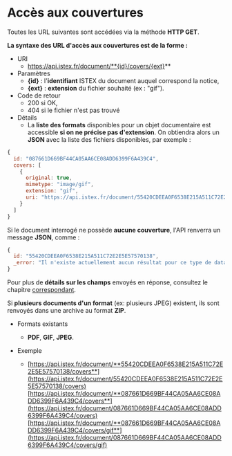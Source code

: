 # Accès aux couvertures

Toutes les URL suivantes sont accédées via la méthode **HTTP GET**.

**La syntaxe des URL d'accès aux couvertures est de la forme :**

* URI
  * https://api.istex.fr/document/**{id}/covers/{ext}**
* Paramètres
  * **{id}** : l'**identifiant** ISTEX du document auquel correspond la notice,
  * **{ext}** : **extension** du fichier souhaité \(ex : "gif"\).
* Code de retour
  * 200 si OK,
  * 404 si le fichier n'est pas trouvé
* Détails
  * La **liste des formats** disponibles pour un objet documentaire est accessible **si on ne précise pas d'extension**. On obtiendra alors un **JSON** avec la liste des fichiers disponibles, par exemple :

```javascript
{
  id: "087661D669BF44CA05AA6CE08ADD6399F6A439C4",
  covers: [
    {
      original: true,
      mimetype: "image/gif",
      extension: "gif",
      uri: "https://api.istex.fr/document/55420CDEEA0F6538E215A511C72E2E5E57570138/covers/gif"
    }
  ]
}
```

Si le document interrogé ne possède **aucune couverture**, l'API renverra un message **JSON**, comme :

```javascript
{
  id: "55420CDEEA0F6538E215A511C72E2E5E57570138",
  _error: "Il n'existe actuellement aucun résultat pour ce type de data"
}
```

Pour plus de **détails sur les champs** envoyés en réponse, consultez le chapitre [correspondant](../acces-aux-donnees-indexees/champs-dacces-aux-fichiers-lies-au-document.md).  
  
Si **plusieurs documents d'un format** \(ex: plusieurs JPEG\) existent, ils sont renvoyés dans une archive au format **ZIP**. 

* Formats existants

  * **PDF**, **GIF**, **JPEG**.

* Exemple
  * [https://api.istex.fr/document/**55420CDEEA0F6538E215A511C72E2E5E57570138/covers**](https://api.istex.fr/document/55420CDEEA0F6538E215A511C72E2E5E57570138/covers) [https://api.istex.fr/document/**087661D669BF44CA05AA6CE08ADD6399F6A439C4/covers**](https://api.istex.fr/document/087661D669BF44CA05AA6CE08ADD6399F6A439C4/covers) [https://api.istex.fr/document/**087661D669BF44CA05AA6CE08ADD6399F6A439C4/covers/gif**](https://api.istex.fr/document/087661D669BF44CA05AA6CE08ADD6399F6A439C4/covers/gif)

